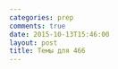 ```yaml
---
categories: prep
comments: true
date: 2015-10-13T15:46:00
layout: post
title: Темы для 466
---
```


